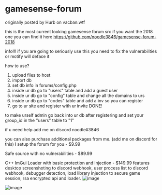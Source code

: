 # gamesense-forum
originally posted by Hurb on vacban.wtf

this is the most current looking gamesense forum src if you want the 2018 one you can find it here
https://github.com/noodle3846/gamesense-forum-2018

info!!!
if you are going to seriously use this you need to fix the vulnerabilities or motify will deface it

how to use?
1. upload files to host
2. import db
3. set db info in forums/config.php
4. inside ur db go to "users" table and add a guest user
5. inside ur db go to "config" table and change all the domains to urs
6. inside ur db go to "codes" table and add a inv so you can register
7. go to ur site and register with ur invite DONE!

to make urself admin go back into ur db after registering and set your group_id in the "users" table to "1"

if u need help add me on discord noodle#3846

you can also purchase additional packages from me. (add me on discord for this)
I setup the forum for you - $9.99

Safe source with no vulnerabilities - $89.99

C++ ImGui Loader with basic protection and injection - $149.99
features desktop screenshoting to discord webhook, user process list to discord webhook, debugger detection, load library injection to secure game session, rsa encrypted api and loader.
![image](https://user-images.githubusercontent.com/98117900/186031327-1e55550e-32c7-495a-b20f-4fe9297bd113.png)

![image](https://user-images.githubusercontent.com/98117900/179391673-aff689d7-b489-4c48-8559-8ca360b09efb.png)
